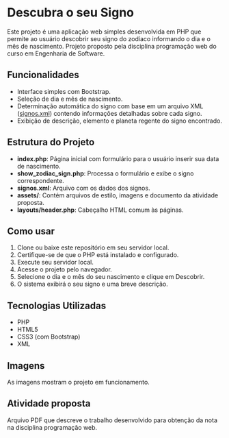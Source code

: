 # Descubra o seu Signo

Este projeto é uma aplicação web simples desenvolvida em PHP que permite ao usuário descobrir seu signo do zodíaco informando o dia e o mês de nascimento. Projeto proposto pela disciplina programação web do curso em Engenharia de Software.

## Funcionalidades

- Interface simples com Bootstrap.
- Seleção de dia e mês de nascimento.
- Determinação automática do signo com base em um arquivo XML ([signos.xml](signos.xml)) contendo informações detalhadas sobre cada signo.
- Exibição de descrição, elemento e planeta regente do signo encontrado.

## Estrutura do Projeto

- **index.php**: Página inicial com formulário para o usuário inserir sua data de nascimento.
- **show_zodiac_sign.php**: Processa o formulário e exibe o signo correspondente.
- **signos.xml**: Arquivo com os dados dos signos.
- **assets/**: Contém arquivos de estilo, imagens e documento da atividade proposta.
- **layouts/header.php**: Cabeçalho HTML comum às páginas.

## Como usar

1. Clone ou baixe este repositório em seu servidor local.
2. Certifique-se de que o PHP está instalado e configurado.
3. Execute seu servidor local.
4. Acesse o projeto pelo navegador.
5. Selecione o dia e o mês do seu nascimento e clique em Descobrir.
6. O sistema exibirá o seu signo e uma breve descrição.

## Tecnologias Utilizadas

- PHP
- HTML5
- CSS3 (com Bootstrap)
- XML

## Imagens

As imagens mostram o projeto em funcionamento.

## Atividade proposta

Arquivo PDF que descreve o trabalho desenvolvido para obtenção da nota na disciplina programação web.
